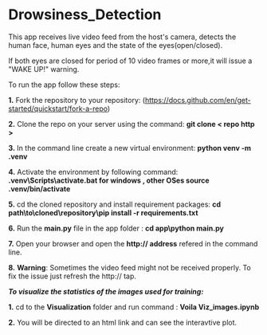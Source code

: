 # Drowsiness_Detection
This app receives live video feed from the host's camera, detects the human face, human eyes and the state of the eyes(open/closed). 

If both eyes are closed for period of 10 video frames or more,it will issue a "WAKE UP!" warning.

To run the app follow these steps:

**1.** Fork the repository to your repository: (https://docs.github.com/en/get-started/quickstart/fork-a-repo)

**2.** Clone the repo on your server using the command: **git clone < repo http >**

**3.** In the command line create a new virtual environment: **python venv -m .venv**

**4.** Activate the environment by following command: **.venv\Scripts\activate.bat for windows , other OSes source .venv/bin/activate**

**5.** cd the cloned repository and install requirement packages: **cd path\to\cloned\repository\pip install -r requirements.txt**

**6.** Run the **main.py** file in the app folder : **cd app\python main.py**

**7.** Open your browser and open the **http:// address** refered in the command line.

**8.** **Warning**: Sometimes the video feed might not be received properly. To fix the issue just refresh the http:// tap.

***To visualize the statistics of the images used for training:***

**1.** cd to the **Visualization** folder and run command : **Voila Viz_images.ipynb**

**2.** You will be directed to an html link and can see the interavtive plot.
